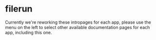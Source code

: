 # filerun

Currently we're reworking these intropages for each app, please use the menu on the left to select other available documentation pages for each app, including this one.
